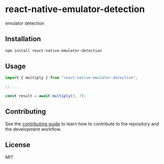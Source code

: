 # react-native-emulator-detection

emulator detection

## Installation

```sh
npm install react-native-emulator-detection
```

## Usage

```js
import { multiply } from "react-native-emulator-detection";

// ...

const result = await multiply(3, 7);
```

## Contributing

See the [contributing guide](CONTRIBUTING.md) to learn how to contribute to the repository and the development workflow.

## License

MIT
